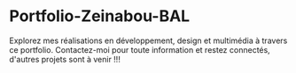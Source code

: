 # Portfolio-Zeinabou-BAL
Explorez mes réalisations en développement, design et multimédia à travers ce portfolio. Contactez-moi pour toute information et restez connectés, d'autres projets sont à venir !!!
